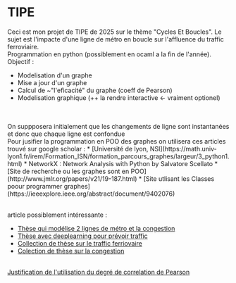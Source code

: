 # TIPE
Ceci est mon projet de TIPE de 2025 sur le thème "Cycles Et Boucles". Le sujet est l'impacte d'une ligne de métro en boucle sur l'affluence du traffic ferroviaire.
<br> Programmation en python (possiblement en ocaml a la fin de l'année).
<br> Objectif :
* Modelisation d'un graphe
* Mise a jour d'un graphe
* Calcul de ~"l'eficacité" du graphe (coeff de Pearson)
* Modelisation graphique (++ la rendre interactive <- vraiment optionel)
<br>
<br> On suppposera initialement que les changements de ligne sont instantanées et donc que chaque ligne est confondue
<br> 
Pour jusifier la programmation en POO des graphes on utilisera ces articles trouvé sur google scholar :
* [Université de lyon, NSI](https://math.univ-lyon1.fr/irem/Formation_ISN/formation_parcours_graphes/largeur/3_python1.html)
* NetworkX : Network Analysis with Python by Salvatore Scellato
* [Site de recherche ou les graphes sont en POO](http://www.jmlr.org/papers/v21/19-187.html)
* [Site utlisant les Classes poour programmer graphes](https://ieeexplore.ieee.org/abstract/document/9402076)
                    
<br> article possiblement intéressante :
* [Thèse qui modélise 2 lignes de métro et la congestion](https://theses.hal.science/tel-01795497/)
* [Thèse avec deeplearning pour prévoir traffic](https://theses.hal.science/tel-02496955/)
* [Collection de thèse sur le traffic ferriovaire](https://theses.hal.science/search/index/q/*/keyword_t/Trafic%20ferroviaire)
* [Colection de thèse sur la congestion](https://theses.hal.science/search/index/q/*/keyword_t/Congestion)

<br> [Justification de l'utilisation du degré de correlation de Pearson](https://www.statisticssolutions.com/free-resources/directory-of-statistical-analyses/pearsons-correlation-coefficient/)
